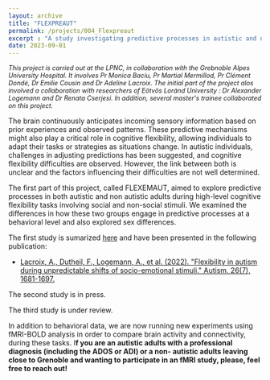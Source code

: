 ```yaml
---
layout: archive
title: "FLEXPREAUT"
permalink: /projects/004_Flexpreaut
excerpt : "A study investigating predictive processes in autistic and non autistic adults during high-level cognitive flexibility tasks, focusing on behavioral differences, factors influencing cognitive flexibility challenges in autism and sex differences."
date: 2023-09-01
---
```


<p style="font-size: 0.9em; font-style: italic;">
This project is carried out at the LPNC, in collaboration with the Grebnoble Alpes University Hospital. 
It involves Pr Monica Baciu, Pr Martial Mermillod, Pr Clément Dondé, Dr Emilie Cousin and Dr Adeline Lacroix. 
The initial part of the project alos involved a collaboration with researchers of Eötvös Loránd University : Dr Alexander Logemann and Dr Renata Cserjesi. 
In addition, several master's trainee collaborated on this project. 
</p>

The brain continuously anticipates incoming sensory information based on prior experiences and observed patterns. 
These predictive mechanisms might also play a critical role in cognitive flexibility, allowing individuals to adapt their tasks or strategies as situations change. 
In autistic individuals, challenges in adjusting predictions has been suggested, and cognitive flexibility difficulties are observed. 
However, the link between both is unclear and the factors influencing their difficulties are not well determined.

The first part of this project, called FLEXEMAUT, aimed to explore predictive processes in both autistic and non autistic adults during high-level cognitive flexibility tasks involving social and non-social stimuli. 
We examined the differences in how these two groups engage in predictive processes at a behavioral level and also explored sex differences.

The first study is sumarized [here](../_publications/2021-10-Flexibility-in-autism-during-unpredictable-shifts.md) and have been presented in the following publication:
- [Lacroix, A., Dutheil, F., Logemann, A., et al. (2022). "Flexibility in autism during unpredictable shifts of socio-emotional stimuli." Autism. 26(7), 1681-1697.](https://hal.science/hal-03563100)

The second study is in press.

The third study is under review.

In addition to behavioral data, we are now running new experiments using fMRI-BOLD analysis in order to compare brain activity and connectivity, during these tasks.
I**f you are an autistic adults with a professional diagnosis (including the ADOS or ADI) or a non- autistic adults leaving close to Grenoble and wanting to participate in an fMRI study, please, feel free to reach out!**
